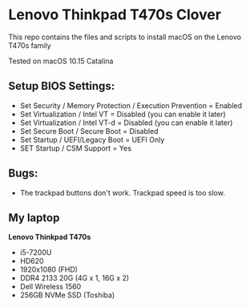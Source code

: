 # Lenovo Thinkpad T470s Clover

This repo contains the files and scripts to install macOS on the Lenovo T470s family

Tested on macOS 10.15 Catalina

## Setup BIOS Settings:

* Set Security / Memory Protection / Execution Prevention = Enabled
* Set Virtualization / Intel VT = Disabled (you can enable it later)
* Set Virtualization / Intel VT-d = Disabled (you can enable it later)
* Set Secure Boot / Secure Boot = Disabled
* Set Startup / UEFI/Legacy Boot = UEFI Only
* SET Startup / CSM Support = Yes

## Bugs:
* The trackpad buttons don't work. Trackpad speed is too slow.

## My laptop
**Lenovo Thinkpad T470s**

- i5-7200U
- HD620
- 1920x1080 (FHD)
- DDR4 2133 20G (4G x 1, 16G x 2)
- Dell Wireless 1560
- 256GB NVMe SSD (Toshiba)

